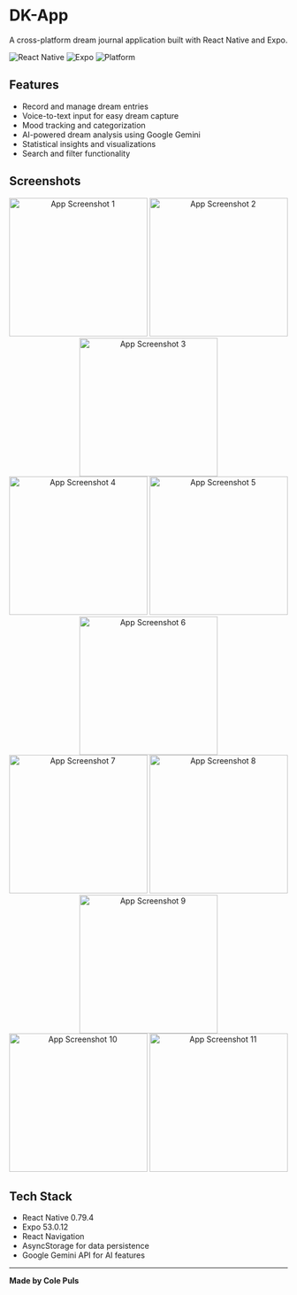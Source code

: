 # DK-App

A cross-platform dream journal application built with React Native and Expo.

![React Native](https://img.shields.io/badge/React%20Native-0.79.4-blue?style=for-the-badge&logo=react)
![Expo](https://img.shields.io/badge/Expo-53.0.12-black?style=for-the-badge&logo=expo)
![Platform](https://img.shields.io/badge/Platform-iOS%20%7C%20Android%20%7C%20Web-lightgrey?style=for-the-badge)

## Features

- Record and manage dream entries
- Voice-to-text input for easy dream capture
- Mood tracking and categorization
- AI-powered dream analysis using Google Gemini
- Statistical insights and visualizations
- Search and filter functionality

## Screenshots

<div align="center">
  <img src="screenshots/Simulator Screenshot - iPhone Xs Max - 2025-07-01 at 17.37.55.png" width="250" alt="App Screenshot 1"/>
  <img src="screenshots/Simulator Screenshot - iPhone Xs Max - 2025-07-01 at 17.38.04.png" width="250" alt="App Screenshot 2"/>
  <img src="screenshots/Simulator Screenshot - iPhone Xs Max - 2025-07-01 at 17.39.29.png" width="250" alt="App Screenshot 3"/>
</div>

<div align="center">
  <img src="screenshots/Simulator Screenshot - iPhone Xs Max - 2025-07-01 at 17.40.12.png" width="250" alt="App Screenshot 4"/>
  <img src="screenshots/Simulator Screenshot - iPhone Xs Max - 2025-07-01 at 17.40.21.png" width="250" alt="App Screenshot 5"/>
  <img src="screenshots/Simulator Screenshot - iPhone Xs Max - 2025-07-01 at 17.40.36.png" width="250" alt="App Screenshot 6"/>
</div>

<div align="center">
  <img src="screenshots/Simulator Screenshot - iPhone Xs Max - 2025-07-01 at 17.40.44.png" width="250" alt="App Screenshot 7"/>
  <img src="screenshots/Simulator Screenshot - iPhone Xs Max - 2025-07-01 at 17.41.04.png" width="250" alt="App Screenshot 8"/>
  <img src="screenshots/Simulator Screenshot - iPhone Xs Max - 2025-07-01 at 17.41.20.png" width="250" alt="App Screenshot 9"/>
</div>

<div align="center">
  <img src="screenshots/Simulator Screenshot - iPhone Xs Max - 2025-07-01 at 17.41.29.png" width="250" alt="App Screenshot 10"/>
  <img src="screenshots/Simulator Screenshot - iPhone Xs Max - 2025-07-01 at 17.41.36.png" width="250" alt="App Screenshot 11"/>
</div>

## Tech Stack

- React Native 0.79.4
- Expo 53.0.12
- React Navigation
- AsyncStorage for data persistence
- Google Gemini API for AI features

---

**Made by Cole Puls**
